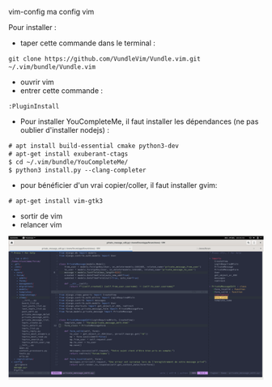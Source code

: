 vim-config
ma config vim


Pour installer : 
- taper cette commande dans le terminal : 
```
git clone https://github.com/VundleVim/Vundle.vim.git ~/.vim/bundle/Vundle.vim
```
- ouvrir vim
- entrer cette commande :
```shell
:PluginInstall
```
- Pour installer YouCompleteMe, il faut installer les dépendances (ne pas oublier d'installer nodejs) :
```shell
# apt install build-essential cmake python3-dev
# apt-get install exuberant-ctags
$ cd ~/.vim/bundle/YouCompleteMe/
$ python3 install.py --clang-completer
```
- pour bénéficier d'un vrai copier/coller, il faut installer gvim:
```shell
# apt-get install vim-gtk3
```
- sortir de vim
- relancer vim

![screenshot](vim.png)
